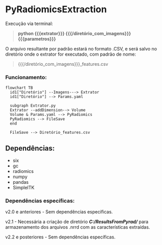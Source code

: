 # PyRadiomicsExtraction

Execução via terminal:

> **python {{{extrator}}} {{{/diretório_com_imagens}}} {{{parametros}}}**

O arquivo resultante por padrão estará no formato .CSV, e será salvo no diretório onde o extrator for executado, com padrão de nome: 

> {{{/diretório_com_imagens}}}_features.csv

### Funcionamento:

```mermaid
flowchart TB
  id1["Diretório"] --Imagens---> Extrator
  id1["Diretório"] --> Params.yaml
  
  subgraph Extrator.py
  Extrator --addDimension--> Volume
  Volume & Params.yaml --> PyRadiomics
  PyRadiomics --> FileSave
  end
  
  FileSave --> Diretório_features.csv
```

## Dependências:

- six
- gc
- radiomics
- numpy
- pandas
- SimpleITK

### Dependências específicas:

v2.0 e anteriores - Sem dependências específicas.

v2.1 - Necessária a criação de diretório ***C:/ResultsFromPyrad/*** para armazenamento dos arquivos .nrrd com as características extraídas.

v2.2 e posteriores - Sem dependências específicas.
